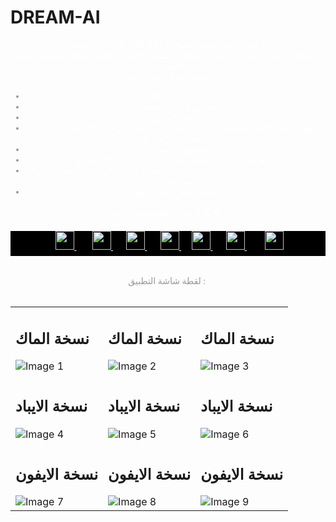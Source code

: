 # DREAM-AI

<div style="text-align: center;"><span style="font-family: Rabar_021; color: rgb(255, 255, 255); background-color: var(--Cbody);">هذا التطبيق يستخدم اطار عمل الذكاء الاصطناعي ChatGPT&nbsp;</span></div><div style="text-align: center; font-family: Rabar_021; color: rgb(153, 153, 153);"><font color="#ffffff" style="font-family: var(--Cfont);">نسخة التطبيق للماك MacOS و نسخة الايفون&nbsp; iPhone&nbsp; و نسخة الايباد جميعها تقدم نفس المميزات&nbsp;</font></div><div style="text-align: center; font-family: Rabar_021; color: rgb(153, 153, 153);"><font color="#ffffff" style="font-family: var(--Cfont);">اهمم مميزات هذه النسخة :&nbsp;</font></div><div style="font-family: Rabar_021; color: rgb(153, 153, 153);"><ul style="font-family: var(--Cfont);"><li style="text-align: center; font-family: var(--Cfont);"><font color="#ffffff" style="font-family: var(--Cfont);">تخصيص البروفايل&nbsp;</font></li><li style="text-align: center; font-family: var(--Cfont);"><font color="#ffffff" style="font-family: var(--Cfont);">تخصيص الذكاء الاصطناعي&nbsp;</font></li><li style="text-align: center; font-family: var(--Cfont);"><font color="#ffffff" style="font-family: var(--Cfont);">توليد الصور&nbsp;</font></li><li style="text-align: center; font-family: var(--Cfont);"><font color="#ffffff" style="font-family: var(--Cfont);">نموذج عالي الاداء في التيرمنال = {للمبرمجين سهولة في توليد الاكواد و النسخ و الصق و الترتيب&nbsp; }</font></li><li style="text-align: center; font-family: var(--Cfont);"><font color="#ffffff" style="font-family: var(--Cfont);">تخصيص الاستجابة</font></li><li style="text-align: center; font-family: var(--Cfont);"><font color="#ffffff" style="font-family: var(--Cfont);">دعم الوضع الليلو و الوضع النهاري حسب استخدام الجهاز&nbsp;</font></li><li style="text-align: center; font-family: var(--Cfont);"><font color="#ffffff" style="font-family: var(--Cfont);">و غيرها الكثير من المميزات التي يقدمها هذا التطبيق و بدون اي خبرة برمجية او موقع او حسابات خارجية&nbsp;</font></li><li style="text-align: center; font-family: var(--Cfont);"><font color="#ffffff" style="font-family: var(--Cfont);">كل اللي تحتاجه فقط API&nbsp;</font></li></ul><span style="font-family: Rabar_021; color: rgb(255, 255, 255);"><div style="text-align: center;"><span style="font-family: Rabar_021; background-color: var(--Cbody);">لا تنسى تتابعني على تويتر 😍❤️ :</span></div></span></div><div style="text-align: center; font-family: Rabar_021; color: rgb(153, 153, 153);"><br style="font-family: var(--Cfont);"></div><div style="font-family: Rabar_021; color: rgb(153, 153, 153);"><div class="sol" style="text-align: center; font-family: Rabar_021; list-style: none; scroll-behavior: smooth; color: rgb(255, 255, 255); font-size: 16px; background-color: rgb(0, 0, 0);"><a target="_blank" href="https://twitter.com/DRZ0E" style="list-style: none; scroll-behavior: smooth; font-size: 14px; margin-left: 5px; font-family: var(--Cfont) !important; color: inherit !important; cursor: pointer !important;"><img height="30" src="https://drstore.net/images/icons/twitter.png" style="border-style: none; list-style: none; scroll-behavior: smooth; margin-bottom: 10px; font-family: var(--Cfont) !important;">&nbsp;</a>&nbsp; &nbsp; &nbsp;<a target="_blank" href="https://www.snapchat.com/add/drz_st" style="list-style: none; scroll-behavior: smooth; font-size: 14px; margin-left: 5px; font-family: var(--Cfont) !important; color: inherit !important; cursor: pointer !important;"><img height="30" src="https://drstore.net/images/icons/snapchat.png" style="border-style: none; list-style: none; scroll-behavior: smooth; margin-bottom: 10px; font-family: var(--Cfont) !important;">&nbsp;</a>&nbsp; &nbsp;&nbsp;<a target="_blank" href="https://wa.me/966500429552" style="list-style: none; scroll-behavior: smooth; font-size: 14px; margin-left: 5px; font-family: var(--Cfont) !important; color: inherit !important; cursor: pointer !important;"><img height="30" src="https://drstore.net/images/icons/whatsapp2.png" style="border-style: none; list-style: none; scroll-behavior: smooth; margin-bottom: 10px; font-family: var(--Cfont) !important;">&nbsp;</a>&nbsp; &nbsp;&nbsp;<a target="_blank" href="https://www.instagram.com/drz.0n" style="list-style: none; scroll-behavior: smooth; font-size: 14px; margin-left: 5px; font-family: var(--Cfont) !important; color: inherit !important; cursor: pointer !important;"><img height="30" src="https://drstore.net/images/icons/instagram.png" style="border-style: none; list-style: none; scroll-behavior: smooth; margin-bottom: 10px; font-family: var(--Cfont) !important;">&nbsp;</a>&nbsp; &nbsp;<a target="_blank" href="https://t.me/DRZON" style="list-style: none; scroll-behavior: smooth; font-size: 14px; margin-left: 5px; font-family: var(--Cfont) !important; color: inherit !important; cursor: pointer !important;"><img height="30" src="https://drstore.net/images/icons/telegram2.png" style="border-style: none; list-style: none; scroll-behavior: smooth; margin-bottom: 10px; font-family: var(--Cfont) !important;">&nbsp;</a>&nbsp; &nbsp;&nbsp;<a target="_blank" href="https://www.youtube.com/channel/UCoxTRhTR8l5af5le_-6nv5g" style="list-style: none; scroll-behavior: smooth; font-size: 14px; margin-left: 5px; font-family: var(--Cfont) !important; color: inherit !important; cursor: pointer !important;"><img height="30" src="https://drstore.net/images/icons/youtube.png" style="border-style: none; list-style: none; scroll-behavior: smooth; margin-bottom: 10px; font-family: var(--Cfont) !important;">&nbsp;</a>&nbsp; &nbsp; &nbsp;&nbsp;<a target="_blank" href="https://tiktok.com/@dr_zon" style="list-style: none; scroll-behavior: smooth; font-size: 14px; margin-left: 5px; font-family: var(--Cfont) !important; color: inherit !important; cursor: pointer !important;"><img height="30" src="https://drstore.net/images/icons/TokTok.png" style="border-style: none; list-style: none; scroll-behavior: smooth; margin-bottom: 10px; font-family: var(--Cfont) !important;"></a></div></div><div style="text-align: center; font-family: Rabar_021; color: rgb(153, 153, 153);"><br style="font-family: var(--Cfont);"></div><div style="text-align: center; font-family: Rabar_021; color: rgb(153, 153, 153);"><br style="font-family: var(--Cfont);"></div><div style="text-align: center; font-family: Rabar_021; color: rgb(153, 153, 153);">لقطة شاشة التطبيق :&nbsp;</div><div style="text-align: center; font-family: Rabar_021; color: rgb(153, 153, 153);"><span style="font-family: Rabar_021; color: rgb(255, 255, 255);"><br style="font-family: var(--Cfont);"></span></div>
 
  <table>
  <tr>
    <td><h2>نسخة الماك</h2><img src="https://i.postimg.cc/CwyyhZvQ/image.png" alt="Image 1" /></td>
    <td><h2>نسخة الماك</h2><img src="https://i.postimg.cc/WzR7sRPp/image.png" alt="Image 2" /></td>
    <td><h2>نسخة الماك</h2><img src="https://i.postimg.cc/c1BgcDx8/image.png" alt="Image 3" /></td>
  </tr>
  <tr>
    <td><h2>نسخة الايباد</h2><img src="https://i.postimg.cc/QNf6yJSH/Simulator-Screenshot-i-Pad-Pro-12-9-inch-6th-generation-2023-04-06-at-09-28-38.png" alt="Image 4" />  </td>
    <td><h2>نسخة الايباد</h2><img src="https://i.postimg.cc/C5xcKRMh/Simulator-Screenshot-i-Pad-Pro-12-9-inch-6th-generation-2023-04-06-at-09-29-11.png" alt="Image 5" />  </td>
    <td><h2>نسخة الايباد</h2><img src="https://i.postimg.cc/C5xcKRMh/Simulator-Screenshot-i-Pad-Pro-12-9-inch-6th-generation-2023-04-06-at-09-29-11.png" alt="Image 6" />  </td>
  </tr>
  <tr>
    <td><h2>نسخة الايفون</h2><img src="https://i.postimg.cc/pL6qLW3x/Simulator-Screenshot-i-Phone-14-Pro-2023-04-06-at-09-25-53.png" alt="Image 7" /></td>
    <td><h2>نسخة الايفون</h2><img src="https://i.postimg.cc/Hs2TKKRb/Simulator-Screenshot-i-Phone-14-Pro-2023-04-06-at-09-25-26.png" alt="Image 8" /></td>
    <td><h2>نسخة الايفون</h2><img src="https://i.postimg.cc/pL6qLW3x/Simulator-Screenshot-i-Phone-14-Pro-2023-04-06-at-09-25-53.png" alt="Image 9" /></td>
  </tr>
</table>

